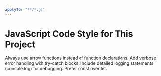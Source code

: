 ```yaml
---
applyTo: "**/*.js"
---
```


# JavaScript Code Style for This Project

Always use arrow functions instead of function declarations. Add verbose error handling with try-catch blocks. Include detailed logging statements (console.log) for debugging. Prefer const over let.
